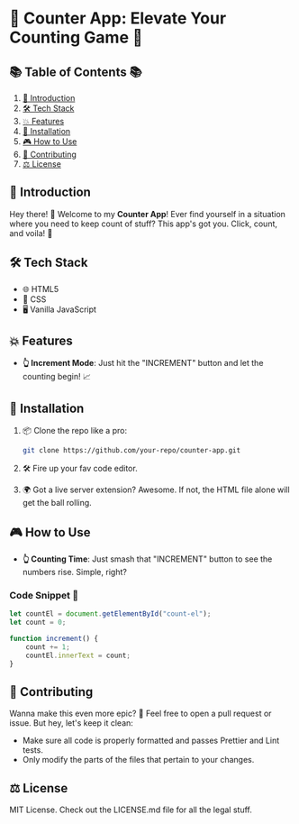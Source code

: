 # 🎉 Counter App: Elevate Your Counting Game 🚀

## 📚 Table of Contents 📚

1. [👋 Introduction](#Introduction)
2. [🛠 Tech Stack](#Technologies-Used)
3. [💥 Features](#Features)
4. [🔨 Installation](#Installation)
5. [🎮 How to Use](#Usage)
6. [🤝 Contributing](#Contributing)
7. [⚖ License](#License)

## 👋 Introduction

Hey there! 🙌 Welcome to my **Counter App**! Ever find yourself in a situation where you need to keep count of stuff? This app's got you. Click, count, and voila! 🌟

## 🛠 Tech Stack

-   🌐 HTML5
-   🎨 CSS
-   🖥 Vanilla JavaScript

## 💥 Features

-   **👆 Increment Mode**: Just hit the "INCREMENT" button and let the counting begin! 📈

## 🔨 Installation

1. 📦 Clone the repo like a pro:

    ```bash
    git clone https://github.com/your-repo/counter-app.git
    ```

2. 🛠 Fire up your fav code editor.

3. 🌍 Got a live server extension? Awesome. If not, the HTML file alone will get the ball rolling.

## 🎮 How to Use

-   **👆 Counting Time**: Just smash that "INCREMENT" button to see the numbers rise. Simple, right?

### Code Snippet 📝

```javascript
let countEl = document.getElementById("count-el");
let count = 0;

function increment() {
	count += 1;
	countEl.innerText = count;
}
```

## 🤝 Contributing

Wanna make this even more epic? 🌈 Feel free to open a pull request or issue. But hey, let's keep it clean:

-   Make sure all code is properly formatted and passes Prettier and Lint tests.
-   Only modify the parts of the files that pertain to your changes.

## ⚖ License

MIT License. Check out the LICENSE.md file for all the legal stuff.

